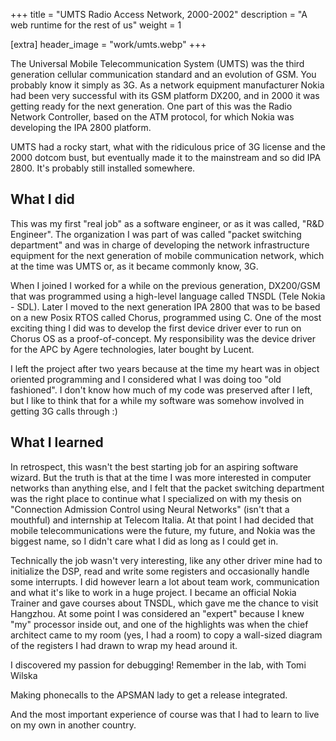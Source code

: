 +++
title = "UMTS Radio Access Network, 2000-2002"
description = "A web runtime for the rest of us"
weight = 1

[extra]
header_image = "work/umts.webp"
+++

The Universal Mobile Telecommunication System (UMTS) was the third generation cellular communication standard and an evolution of GSM. You probably know it simply as 3G. As a network equipment manufacturer Nokia had been very successful with its GSM platform DX200, and in 2000 it was getting ready for the next generation. One part of this was the Radio Network Controller, based on the ATM protocol, for which Nokia was developing the IPA 2800 platform.

UMTS had a rocky start, what with the ridiculous price of 3G license and the 2000 dotcom bust, but eventually made it to the mainstream and so did IPA 2800. It's probably still installed somewhere.

## What I did

This was my first "real job" as a software engineer, or as it was called, "R&D Engineer". The organization I was part of was called "packet switching department" and was in charge of developing the network infrastructure equipment for the next generation of mobile communication network, which at the time was UMTS or, as it became commonly know, 3G. 

When I joined I worked for a while on the previous generation, DX200/GSM that was programmed using a high-level language called TNSDL (Tele Nokia - SDL). Later I moved to the next generation IPA 2800 that was to be based on a new Posix RTOS called Chorus, programmed using C. One of the most exciting thing I did was to develop the first device driver ever to run on Chorus OS as a proof-of-concept. My responsibility was the device driver for the APC by Agere technologies, later bought by Lucent.

I left the project after two years because at the time my heart was in object oriented programming and I considered what I was doing too "old fashioned". I don't know how much of my code was preserved after I left, but I like to think that for a while my software was somehow involved in getting 3G calls through :)

## What I learned

In retrospect, this wasn't the best starting job for an aspiring software wizard. But the truth is that at the time I was more interested in computer networks than anything else, and I felt that the packet switching department was the right place to continue what I specialized on with my thesis on "Connection Admission Control using Neural Networks" (isn't that a mouthful) and internship at Telecom Italia. At that point I had decided that mobile telecommunications were the future, my future, and Nokia was the biggest name, so I didn't care what I did as long as I could get in.

Technically the job wasn't very interesting, like any other driver mine had to initialize the DSP, read and write some registers and occasionally handle some interrupts. I did however learn a lot about team work, communication and what it's like to work in a huge project. I became an official Nokia Trainer and gave courses about TNSDL, which gave me the chance to visit Hangzhou. At some point I was considered an "expert" because I knew "my" processor inside out, and one of the highlights was when the chief architect came to my room (yes, I had a room) to copy a wall-sized diagram of the registers I had drawn to wrap my head around it.

I discovered my passion for debugging! Remember in the lab, with Tomi Wilska

Making phonecalls to the APSMAN lady to get a release integrated.

And the most important experience of course was that I had to learn to live on my own in another country.

